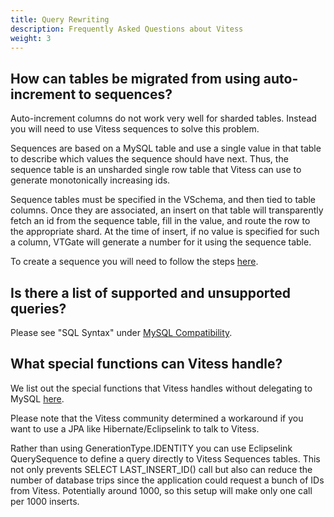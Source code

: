 ```yaml
---
title: Query Rewriting
description: Frequently Asked Questions about Vitess
weight: 3
---
```


## How can tables be migrated from using auto-increment to sequences?

Auto-increment columns do not work very well for sharded tables. Instead you will need to use Vitess sequences to solve this problem. 

Sequences are based on a MySQL table and use a single value in that table to describe which values the sequence should have next. Thus, the sequence table is an unsharded single row table that Vitess can use to generate monotonically increasing ids. 

Sequence tables must be specified in the VSchema, and then tied to table columns. Once they are associated, an insert on that table will transparently fetch an id from the sequence table, fill in the value, and route the row to the appropriate shard. At the time of insert, if no value is specified for such a column, VTGate will generate a number for it using the sequence table.

To create a sequence you will need to follow the steps [here](https://vitess.io/docs/reference/features/vitess-sequences/#creating-a-sequence).

## Is there a list of supported and unsupported queries?

Please see "SQL Syntax" under [MySQL Compatibility](https://vitess.io/docs/reference/compatibility/mysql-compatibility/).

## What special functions can Vitess handle?

We list out the special functions that Vitess handles without delegating to MySQL [here](https://vitess.io/docs/concepts/query-rewriting/#special-functions).

Please note that the Vitess community determined a workaround if you want to use a JPA like Hibernate/Eclipselink to talk to Vitess.  

Rather than using GenerationType.IDENTITY you can use Eclipselink QuerySequence to define a query directly to Vitess Sequences tables. This not only prevents SELECT LAST_INSERT_ID() call but also can reduce the number of database trips since the application could request a bunch of IDs from Vitess. Potentially around 1000, so this setup will make only one call per 1000 inserts.